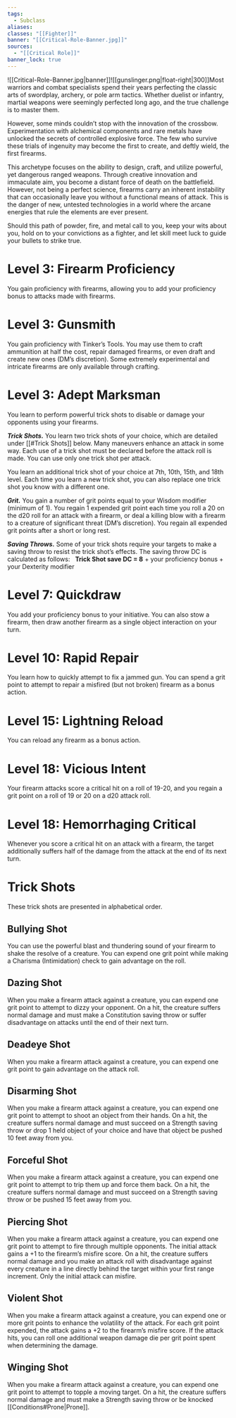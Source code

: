```yaml
---
tags:
  - Subclass
aliases: 
classes: "[[Fighter]]"
banner: "[[Critical-Role-Banner.jpg]]"
sources:
  - "[[Critical Role]]"
banner_lock: true
---
```

![[Critical-Role-Banner.jpg|banner]]![[gunslinger.png|float-right|300]]Most warriors and combat specialists spend their years perfecting the classic arts of swordplay, archery, or pole arm tactics. Whether duelist or infantry, martial weapons were seemingly perfected long ago, and the true challenge is to master them.

However, some minds couldn’t stop with the innovation of the crossbow. Experimentation with alchemical components and rare metals have unlocked the secrets of controlled explosive force. The few who survive these trials of ingenuity may become the first to create, and deftly wield, the first firearms.

This archetype focuses on the ability to design, craft, and utilize powerful, yet dangerous ranged weapons. Through creative innovation and immaculate aim, you become a distant force of death on the battlefield. However, not being a perfect science, firearms carry an inherent instability that can occasionally leave you without a functional means of attack. This is the danger of new, untested technologies in a world where the arcane energies that rule the elements are ever present.

Should this path of powder, fire, and metal call to you, keep your wits about you, hold on to your convictions as a fighter, and let skill meet luck to guide your bullets to strike true.
# Level 3: Firearm Proficiency
You gain proficiency with firearms, allowing you to add your proficiency bonus to attacks made with firearms.
# Level 3: Gunsmith
You gain proficiency with Tinker’s Tools. You may use them to craft ammunition at half the cost, repair damaged firearms, or even draft and create new ones (DM’s discretion). Some extremely experimental and intricate firearms are only available through crafting.
# Level 3: Adept Marksman
You learn to perform powerful trick shots to disable or damage your opponents using your firearms.

**_Trick Shots._** You learn two trick shots of your choice, which are detailed under [[#Trick Shots]] below. Many maneuvers enhance an attack in some way. Each use of a trick shot must be declared before the attack roll is made. You can use only one trick shot per attack.

You learn an additional trick shot of your choice at 7th, 10th, 15th, and 18th level. Each time you learn a new trick shot, you can also replace one trick shot you know with a different one.

**_Grit._** You gain a number of grit points equal to your Wisdom modifier (minimum of 1). You regain 1 expended grit point each time you roll a 20 on the d20 roll for an attack with a firearm, or deal a killing blow with a firearm to a creature of significant threat (DM’s discretion). You regain all expended grit points after a short or long rest.

**_Saving Throws._** Some of your trick shots require your targets to make a saving throw to resist the trick shot’s effects. The saving throw DC is calculated as follows:   **Trick Shot save DC = 8** + your proficiency bonus + your Dexterity modifier

# Level 7: Quickdraw

You add your proficiency bonus to your initiative. You can also stow a firearm, then draw another firearm as a single object interaction on your turn.

# Level 10: Rapid Repair

You learn how to quickly attempt to fix a jammed gun. You can spend a grit point to attempt to repair a misfired (but not broken) firearm as a bonus action.

# Level 15: Lightning Reload

You can reload any firearm as a bonus action.

# Level 18: Vicious Intent

Your firearm attacks score a critical hit on a roll of 19-20, and you regain a grit point on a roll of 19 or 20 on a d20 attack roll.

# Level 18: Hemorrhaging Critical

Whenever you score a critical hit on an attack with a firearm, the target additionally suffers half of the damage from the attack at the end of its next turn.

# Trick Shots
These trick shots are presented in alphabetical order.

## Bullying Shot

You can use the powerful blast and thundering sound of your firearm to shake the resolve of a creature. You can expend one grit point while making a Charisma (Intimidation) check to gain advantage on the roll.

## Dazing Shot

When you make a firearm attack against a creature, you can expend one grit point to attempt to dizzy your opponent. On a hit, the creature suffers normal damage and must make a Constitution saving throw or suffer disadvantage on attacks until the end of their next turn.

## Deadeye Shot

When you make a firearm attack against a creature, you can expend one grit point to gain advantage on the attack roll.

## Disarming Shot

When you make a firearm attack against a creature, you can expend one grit point to attempt to shoot an object from their hands. On a hit, the creature suffers normal damage and must succeed on a Strength saving throw or drop 1 held object of your choice and have that object be pushed 10 feet away from you.

## Forceful Shot

When you make a firearm attack against a creature, you can expend one grit point to attempt to trip them up and force them back. On a hit, the creature suffers normal damage and must succeed on a Strength saving throw or be pushed 15 feet away from you.

## Piercing Shot

When you make a firearm attack against a creature, you can expend one grit point to attempt to fire through multiple opponents. The initial attack gains a +1 to the firearm’s misfire score. On a hit, the creature suffers normal damage and you make an attack roll with disadvantage against every creature in a line directly behind the target within your first range increment. Only the initial attack can misfire.

## Violent Shot

When you make a firearm attack against a creature, you can expend one or more grit points to enhance the volatility of the attack. For each grit point expended, the attack gains a +2 to the firearm’s misfire score. If the attack hits, you can roll one additional weapon damage die per grit point spent when determining the damage.

## Winging Shot

When you make a firearm attack against a creature, you can expend one grit point to attempt to topple a moving target. On a hit, the creature suffers normal damage and must make a Strength saving throw or be knocked [[Conditions#Prone|Prone]].